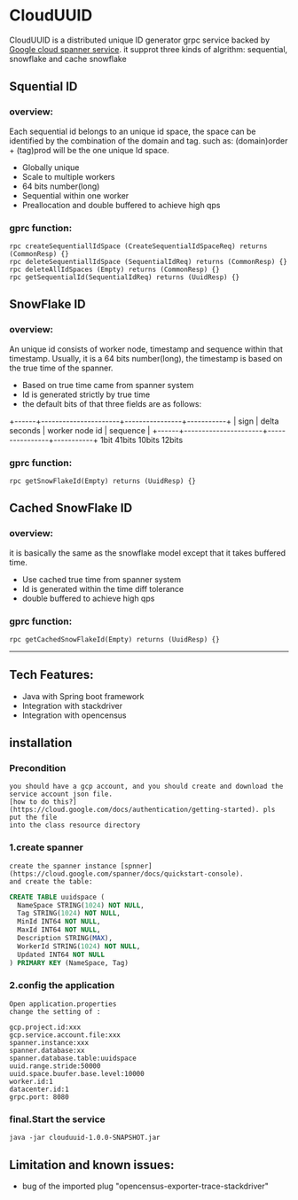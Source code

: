 CloudUUID
=====

CloudUUID is a distributed unique ID generator grpc service backed by [Google cloud spanner service](https://cloud.google.com/spanner). it supprot three kinds of algrithm: sequential, snowflake and cache snowflake

Squential ID
-------------
### overview:
Each sequential id belongs to an unique id space, the space can be identified by the combination of the domain and tag. such as: (domain)order + (tag)prod will be the one unique Id space.
* Globally unique
* Scale to multiple workers
* 64 bits number(long)
* Sequential within one worker
* Preallocation and double buffered to achieve high qps

### gprc function:
	rpc createSequentiallIdSpace (CreateSequentialIdSpaceReq) returns (CommonResp) {}
  	rpc deleteSequentiallIdSpace (SequentialIdReq) returns (CommonResp) {}
  	rpc deleteAllIdSpaces (Empty) returns (CommonResp) {}
  	rpc getSequentialId(SequentialIdReq) returns (UuidResp) {}

SnowFlake ID
-------------
### overview:
An unique id consists of worker node, timestamp and sequence within that timestamp. Usually,
it is a 64 bits number(long), the timestamp is based on the true time of the spanner. 
* Based on true time came from spanner system
* Id is generated strictly by true time
* the default bits of that three fields are as follows:

+------+----------------------+----------------+-----------+
| sign |     delta seconds    | worker node id | sequence  |
+------+----------------------+----------------+-----------+
  1bit          41bits              10bits         12bits

### gprc function:
	rpc getSnowFlakeId(Empty) returns (UuidResp) {}

Cached SnowFlake ID
-------------
###  overview:
it is basically the same as the snowflake model except that it takes buffered time.
* Use cached true time from spanner system
* Id is generated within the time diff tolerance
* double buffered to achieve high qps

###  gprc function:
	rpc getCachedSnowFlakeId(Empty) returns (UuidResp) {}


------------

## Tech Features:
* Java with Spring boot framework
* Integration with stackdriver
* Integration with opencensus


## installation
### Precondition
	you should have a gcp account, and you should create and download the service account json file.
	[how to do this?](https://cloud.google.com/docs/authentication/getting-started). pls put the file 
	into the class resource directory
### 1.create spanner
    create the spanner instance [spnner](https://cloud.google.com/spanner/docs/quickstart-console).
    and create the table:
```sql
CREATE TABLE uuidspace (
  NameSpace STRING(1024) NOT NULL,
  Tag STRING(1024) NOT NULL,
  MinId INT64 NOT NULL,
  MaxId INT64 NOT NULL,
  Description STRING(MAX),
  WorkerId STRING(1024) NOT NULL,
  Updated INT64 NOT NULL
) PRIMARY KEY (NameSpace, Tag)
```
### 2.config the application
	Open application.properties
	change the setting of :

	gcp.project.id:xxx
	gcp.service.account.file:xxx
	spanner.instance:xxx
	spanner.database:xx
	spanner.database.table:uuidspace
	uuid.range.stride:50000
	uuid.space.buufer.base.level:10000
	worker.id:1
	datacenter.id:1
	grpc.port: 8080

### final.Start the service
    java -jar clouduuid-1.0.0-SNAPSHOT.jar
	

## Limitation and known issues:
* bug of the imported plug "opencensus-exporter-trace-stackdriver"

